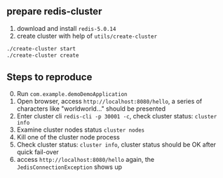 ## prepare redis-cluster
1. download and install `redis-5.0.14`  
2. create cluster with help of `utils/create-cluster`
```bash
./create-cluster start
./create-cluster create
```

## Steps to reproduce
0. Run `com.example.demoDemoApplication`
1. Open browser, access `http://localhost:8080/hello`, a series of characters like "worldworld..." should be presented
2. Enter cluster cli `redis-cli -p 30001 -c`, check cluster status: `cluster info` 
3. Examine cluster nodes status `cluster nodes`
4. Kill one of the cluster node process
5. Check cluster status: `cluster info`, cluster status should be OK after quick fail-over 
6. access `http://localhost:8080/hello` again, the `JedisConnectionException` shows up
